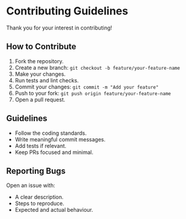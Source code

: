 # Contributing Guidelines

Thank you for your interest in contributing!

## How to Contribute

1. Fork the repository.
2. Create a new branch: `git checkout -b feature/your-feature-name`
3. Make your changes.
4. Run tests and lint checks.
5. Commit your changes: `git commit -m "Add your feature"`
6. Push to your fork: `git push origin feature/your-feature-name`
7. Open a pull request.

## Guidelines

- Follow the coding standards.
- Write meaningful commit messages.
- Add tests if relevant.
- Keep PRs focused and minimal.

## Reporting Bugs

Open an issue with:

- A clear description.
- Steps to reproduce.
- Expected and actual behaviour.
